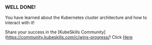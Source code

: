 
<br>

### WELL DONE!

You have learned about the Kubernetes cluster architecture and how to interact with it! 

Share your success in the [KubeSkills Community](https://community.kubeskills.com/c/wins-progress/! Click [Here](https://community.kubeskills.com/c/wins-progress/)
